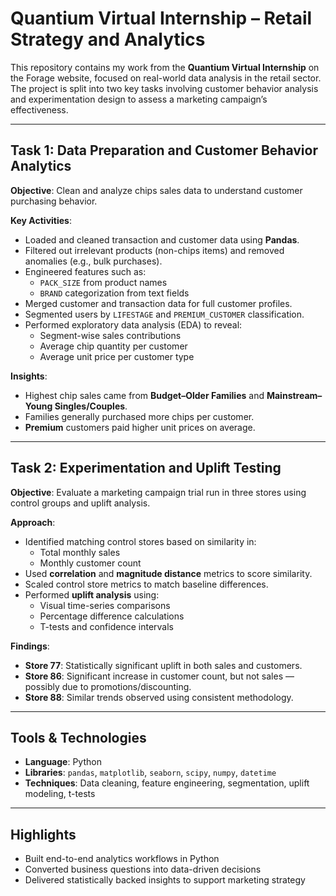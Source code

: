 # Quantium Virtual Internship – Retail Strategy and Analytics

This repository contains my work from the **Quantium Virtual Internship** on the Forage website, focused on real-world data analysis in the retail sector. The project is split into two key tasks involving customer behavior analysis and experimentation design to assess a marketing campaign’s effectiveness.

---

## Task 1: Data Preparation and Customer Behavior Analytics

**Objective**: Clean and analyze chips sales data to understand customer purchasing behavior.

**Key Activities**:
- Loaded and cleaned transaction and customer data using **Pandas**.
- Filtered out irrelevant products (non-chips items) and removed anomalies (e.g., bulk purchases).
- Engineered features such as:
  - `PACK_SIZE` from product names
  - `BRAND` categorization from text fields
- Merged customer and transaction data for full customer profiles.
- Segmented users by `LIFESTAGE` and `PREMIUM_CUSTOMER` classification.
- Performed exploratory data analysis (EDA) to reveal:
  - Segment-wise sales contributions
  - Average chip quantity per customer
  - Average unit price per customer type

**Insights**:
- Highest chip sales came from **Budget–Older Families** and **Mainstream–Young Singles/Couples**.
- Families generally purchased more chips per customer.
- **Premium** customers paid higher unit prices on average.

---

## Task 2: Experimentation and Uplift Testing

**Objective**: Evaluate a marketing campaign trial run in three stores using control groups and uplift analysis.

**Approach**:
- Identified matching control stores based on similarity in:
  - Total monthly sales
  - Monthly customer count
- Used **correlation** and **magnitude distance** metrics to score similarity.
- Scaled control store metrics to match baseline differences.
- Performed **uplift analysis** using:
  - Visual time-series comparisons
  - Percentage difference calculations
  - T-tests and confidence intervals

**Findings**:
- **Store 77**: Statistically significant uplift in both sales and customers.
- **Store 86**: Significant increase in customer count, but not sales — possibly due to promotions/discounting.
- **Store 88**: Similar trends observed using consistent methodology.

---

## Tools & Technologies

- **Language**: Python
- **Libraries**: `pandas`, `matplotlib`, `seaborn`, `scipy`, `numpy`, `datetime`
- **Techniques**: Data cleaning, feature engineering, segmentation, uplift modeling, t-tests

---

## Highlights

- Built end-to-end analytics workflows in Python
- Converted business questions into data-driven decisions
- Delivered statistically backed insights to support marketing strategy
